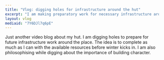 ```yaml
---
title: "Vlog: digging holes for infrastructure around the hut"
excerpt: "I am making preparatory work for necessary infrastructure around my hut."
layout: vlog
mediaid: "7Y6DJl7q6pE"
---
```


Just another video blog about my hut.  I am digging holes to prepare
for future infrastructure work around the place.  The idea is to
complete as much as I can with the available resources before winter
kicks in.  I am also philosophising while digging about the importance
of building character.
